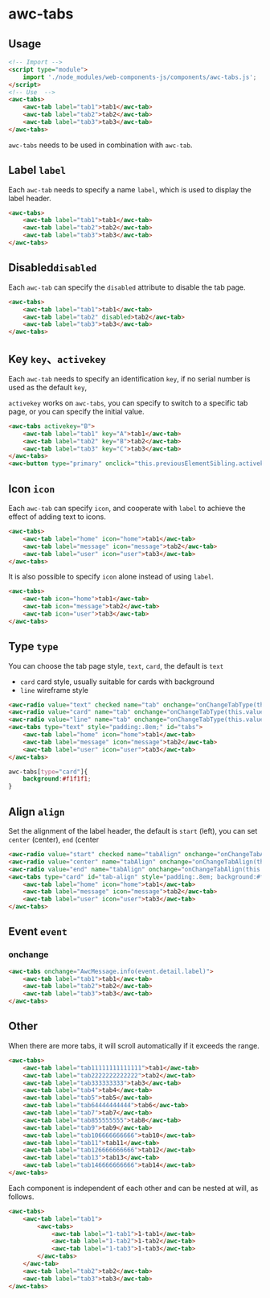 # awc-tabs

## Usage

```html
<!-- Import -->
<script type="module">
    import './node_modules/web-components-js/components/awc-tabs.js';
</script>
<!-- Use  -->
<awc-tabs>
    <awc-tab label="tab1">tab1</awc-tab>
    <awc-tab label="tab2">tab2</awc-tab>
    <awc-tab label="tab3">tab3</awc-tab>
</awc-tabs>
```

`awc-tabs` needs to be used in combination with `awc-tab`.

## Label `label`

Each `awc-tab` needs to specify a name `label`, which is used to display the label header.

```html
<awc-tabs>
    <awc-tab label="tab1">tab1</awc-tab>
    <awc-tab label="tab2">tab2</awc-tab>
    <awc-tab label="tab3">tab3</awc-tab>
</awc-tabs>
```

## Disabled`disabled`

Each `awc-tab` can specify the `disabled` attribute to disable the tab page.

```html
<awc-tabs>
    <awc-tab label="tab1">tab1</awc-tab>
    <awc-tab label="tab2" disabled>tab2</awc-tab>
    <awc-tab label="tab3">tab3</awc-tab>
</awc-tabs>
```

## Key `key`、`activekey`

Each `awc-tab` needs to specify an identification `key`, if no serial number is used as the default `key`,

`activekey` works on `awc-tabs`, you can specify to switch to a specific tab page, or you can specify the initial value.

```html
<awc-tabs activekey="B">
    <awc-tab label="tab1" key="A">tab1</awc-tab>
    <awc-tab label="tab2" key="B">tab2</awc-tab>
    <awc-tab label="tab3" key="C">tab3</awc-tab>
</awc-tabs>
<awc-button type="primary" onclick="this.previousElementSibling.activekey='C'">change tab3</awc-button>
```

## Icon `icon`

Each `awc-tab` can specify `icon`, and cooperate with `label` to achieve the effect of adding text to icons.

```html
<awc-tabs>
    <awc-tab label="home" icon="home">tab1</awc-tab>
    <awc-tab label="message" icon="message">tab2</awc-tab>
    <awc-tab label="user" icon="user">tab3</awc-tab>
</awc-tabs>
```
It is also possible to specify `icon` alone instead of using `label`.

```html
<awc-tabs>
    <awc-tab icon="home">tab1</awc-tab>
    <awc-tab icon="message">tab2</awc-tab>
    <awc-tab icon="user">tab3</awc-tab>
</awc-tabs>
```

## Type `type`

You can choose the tab page style, `text`, `card`, the default is `text`

* `card` card style, usually suitable for cards with background
* `line` wireframe style

```html
<awc-radio value="text" checked name="tab" onchange="onChangeTabType(this.value)">text</awc-radio>
<awc-radio value="card" name="tab" onchange="onChangeTabType(this.value)">card</awc-radio>
<awc-radio value="line" name="tab" onchange="onChangeTabType(this.value)">line</awc-radio>
<awc-tabs type="text" style="padding:.8em;" id="tabs">
    <awc-tab label="home" icon="home">tab1</awc-tab>
    <awc-tab label="message" icon="message">tab2</awc-tab>
    <awc-tab label="user" icon="user">tab3</awc-tab>
</awc-tabs>
```

```css
awc-tabs[type="card"]{
    background:#f1f1f1;
}
```

## Align `align`

Set the alignment of the label header, the default is `start` (left), you can set `center` (center), `end` (center

```html
<awc-radio value="start" checked name="tabAlign" onchange="onChangeTabAlign(this.value)">start</awc-radio>
<awc-radio value="center" name="tabAlign" onchange="onChangeTabAlign(this.value)">center</awc-radio>
<awc-radio value="end" name="tabAlign" onchange="onChangeTabAlign(this.value)">end</awc-radio>
<awc-tabs type="card" id="tab-align" style="padding:.8em; background:#f1f1f1">
    <awc-tab label="home" icon="home">tab1</awc-tab>
    <awc-tab label="message" icon="message">tab2</awc-tab>
    <awc-tab label="user" icon="user">tab3</awc-tab>
</awc-tabs>
```

## Event `event`

### onchange

```html
<awc-tabs onchange="AwcMessage.info(event.detail.label)">
    <awc-tab label="tab1">tab1</awc-tab>
    <awc-tab label="tab2">tab2</awc-tab>
    <awc-tab label="tab3">tab3</awc-tab>
</awc-tabs>
```

## Other

When there are more tabs, it will scroll automatically if it exceeds the range.

```html
<awc-tabs>
    <awc-tab label="tab11111111111111">tab1</awc-tab>
    <awc-tab label="tab2222222222222">tab2</awc-tab>
    <awc-tab label="tab333333333">tab3</awc-tab>
    <awc-tab label="tab4">tab4</awc-tab>
    <awc-tab label="tab5">tab5</awc-tab>
    <awc-tab label="tab64444444444">tab6</awc-tab>
    <awc-tab label="tab7">tab7</awc-tab>
    <awc-tab label="tab855555555">tab8</awc-tab>
    <awc-tab label="tab9">tab9</awc-tab>
    <awc-tab label="tab106666666666">tab10</awc-tab>
    <awc-tab label="tab11">tab11</awc-tab>
    <awc-tab label="tab126666666666">tab12</awc-tab>
    <awc-tab label="tab13">tab13</awc-tab>
    <awc-tab label="tab146666666666">tab14</awc-tab>
</awc-tabs>
```

Each component is independent of each other and can be nested at will, as follows.

```html
<awc-tabs>
    <awc-tab label="tab1">
        <awc-tabs>
            <awc-tab label="1-tab1">1-tab1</awc-tab>
            <awc-tab label="1-tab2">1-tab2</awc-tab>
            <awc-tab label="1-tab3">1-tab3</awc-tab>
        </awc-tabs>
    </awc-tab>
    <awc-tab label="tab2">tab2</awc-tab>
    <awc-tab label="tab3">tab3</awc-tab>
</awc-tabs>
```

